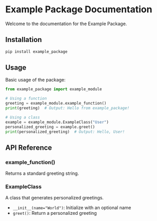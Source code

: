 # Example Package Documentation

Welcome to the documentation for the Example Package.

## Installation

```bash
pip install example_package
```

## Usage

Basic usage of the package:

```python
from example_package import example_module

# Using a function
greeting = example_module.example_function()
print(greeting)  # Output: Hello from example_package!

# Using a class
example = example_module.ExampleClass("User")
personalized_greeting = example.greet()
print(personalized_greeting)  # Output: Hello, User!
```

## API Reference

### example_function()

Returns a standard greeting string.

### ExampleClass

A class that generates personalized greetings.

- `__init__(name="World")`: Initialize with an optional name
- `greet()`: Return a personalized greeting 